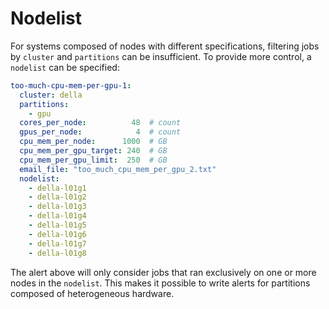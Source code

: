 # Nodelist

For systems composed of nodes with different specifications, filtering jobs by `cluster` and `partitions` can be insufficient.
To provide more control, a `nodelist` can be specified:

```yaml
too-much-cpu-mem-per-gpu-1:
  cluster: della
  partitions:
    - gpu
  cores_per_node:          48  # count
  gpus_per_node:            4  # count
  cpu_mem_per_node:      1000  # GB
  cpu_mem_per_gpu_target: 240  # GB
  cpu_mem_per_gpu_limit:  250  # GB
  email_file: "too_much_cpu_mem_per_gpu_2.txt"
  nodelist:
    - della-l01g1
    - della-l01g2
    - della-l01g3
    - della-l01g4
    - della-l01g5
    - della-l01g6
    - della-l01g7
    - della-l01g8
```

The alert above will only consider jobs that ran exclusively on one or more nodes in the `nodelist`. This makes it possible to write alerts for partitions composed of heterogeneous hardware.
